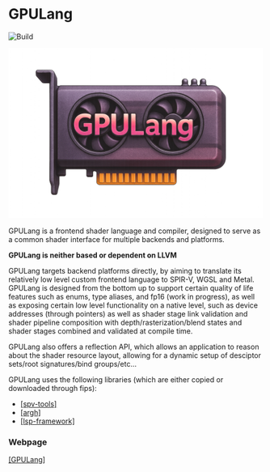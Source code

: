 GPULang
=====

![Build](https://github.com/gscept/GPULang/actions/workflows/build.yml/badge.svg)

<p align="center">
<img src="temp-icon-touched-up.png" alt="Logo" width="512">
</p>

GPULang is a frontend shader language and compiler, designed to serve as a common shader interface for multiple backends and platforms.

**GPULang is neither based or dependent on LLVM**

GPULang targets backend platforms directly, by aiming to translate its relatively low level custom frontend language to SPIR-V, WGSL and Metal. GPULang is designed from the bottom up to support certain quality of life features such as enums, type aliases, and fp16 (work in progress), as well as exposing certain low level functionality on a native level, such as device addresses (through pointers) as well as shader stage link validation and shader pipeline composition with depth/rasterization/blend states and shader stages combined and validated at compile time.

GPULang also offers a reflection API, which allows an application to reason about the shader resource layout, allowing for a dynamic setup of desciptor sets/root signatures/bind groups/etc...

GPULang uses the following libraries (which are either copied or downloaded through fips):

* [[spv-tools]](https://github.com/KhronosGroup/SPIRV-Tools)
* [[argh]](https://github.com/adishavit/argh)
* [[lsp-framework]](https://github.com/leon-bckl/lsp-framework)

### Webpage
[[GPULang]](https://gscept.github.io/GPULang/)
